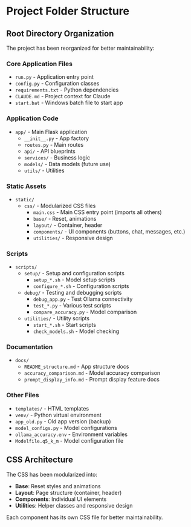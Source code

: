 # Project Folder Structure

## Root Directory Organization

The project has been reorganized for better maintainability:

### Core Application Files
- `run.py` - Application entry point
- `config.py` - Configuration classes
- `requirements.txt` - Python dependencies
- `CLAUDE.md` - Project context for Claude
- `start.bat` - Windows batch file to start app

### Application Code
- `app/` - Main Flask application
  - `__init__.py` - App factory
  - `routes.py` - Main routes
  - `api/` - API blueprints
  - `services/` - Business logic
  - `models/` - Data models (future use)
  - `utils/` - Utilities

### Static Assets
- `static/`
  - `css/` - Modularized CSS files
    - `main.css` - Main CSS entry point (imports all others)
    - `base/` - Reset, animations
    - `layout/` - Container, header
    - `components/` - UI components (buttons, chat, messages, etc.)
    - `utilities/` - Responsive design

### Scripts
- `scripts/`
  - `setup/` - Setup and configuration scripts
    - `setup_*.sh` - Model setup scripts
    - `configure_*.sh` - Configuration scripts
  - `debug/` - Testing and debugging scripts
    - `debug_app.py` - Test Ollama connectivity
    - `test_*.py` - Various test scripts
    - `compare_accuracy.py` - Model comparison
  - `utilities/` - Utility scripts
    - `start_*.sh` - Start scripts
    - `check_models.sh` - Model checking

### Documentation
- `docs/`
  - `README_structure.md` - App structure docs
  - `accuracy_comparison.md` - Model accuracy comparison
  - `prompt_display_info.md` - Prompt display feature docs

### Other Files
- `templates/` - HTML templates
- `venv/` - Python virtual environment
- `app_old.py` - Old app version (backup)
- `model_configs.py` - Model configurations
- `ollama_accuracy.env` - Environment variables
- `Modelfile.q5_k_m` - Model configuration file

## CSS Architecture

The CSS has been modularized into:
- **Base**: Reset styles and animations
- **Layout**: Page structure (container, header)
- **Components**: Individual UI elements
- **Utilities**: Helper classes and responsive design

Each component has its own CSS file for better maintainability.